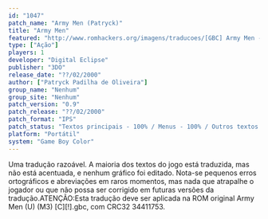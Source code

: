 ```yaml
---
id: "1047"
patch_name: "Army Men (Patryck)"
title: "Army Men"
featured: "http://www.romhackers.org/imagens/traducoes/[GBC] Army Men - Patryck - 1.png"
type: ["Ação"]
players: 1
developer: "Digital Eclipse"
publisher: "3DO"
release_date: "??/02/2000"
author: ["Patryck Padilha de Oliveira"]
group_name: "Nenhum"
group_site: "Nenhum"
patch_version: "0.9"
patch_release: "??/02/2000"
patch_format: "IPS"
patch_status: "Textos principais - 100% / Menus - 100% / Outros textos - 80% / Acentos - 0% / Gráficos - 0% / Geral - 80%"
platform: "Portátil"
system: "Game Boy Color"
---
```


Uma tradução razoável. A maioria dos textos do jogo está traduzida, mas não está acentuada, e nenhum gráfico foi editado. Nota-se pequenos erros ortográficos e abreviações em raros momentos, mas nada que atrapalhe o jogador ou que não possa ser corrigido em futuras versões da tradução.ATENÇÃO:Esta tradução deve ser aplicada na ROM original Army Men (U) (M3) [C][!].gbc, com CRC32 34411753.